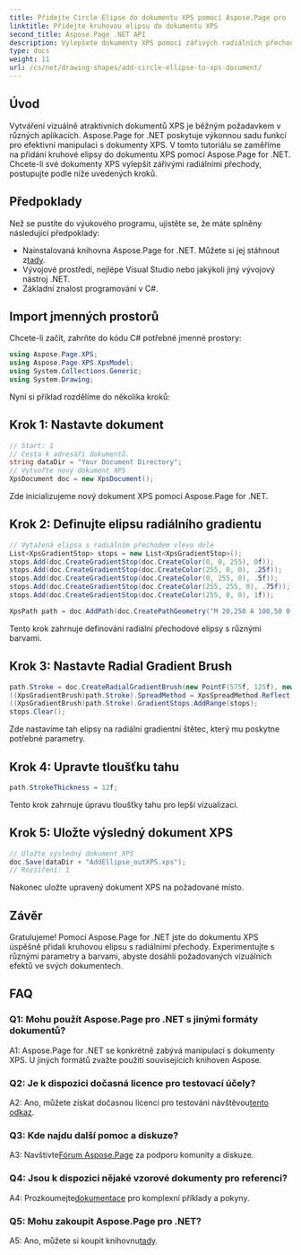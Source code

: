 ```yaml
---
title: Přidejte Circle Elipse do dokumentu XPS pomocí Aspose.Page pro .NET
linktitle: Přidejte kruhovou elipsu do dokumentu XPS
second_title: Aspose.Page .NET API
description: Vylepšete dokumenty XPS pomocí zářivých radiálních přechodů pomocí Aspose.Page for .NET. Postupujte podle našeho podrobného průvodce pro úžasné vizuální efekty.
type: docs
weight: 11
url: /cs/net/drawing-shapes/add-circle-ellipse-to-xps-document/
---
```

## Úvod

Vytváření vizuálně atraktivních dokumentů XPS je běžným požadavkem v různých aplikacích. Aspose.Page for .NET poskytuje výkonnou sadu funkcí pro efektivní manipulaci s dokumenty XPS. V tomto tutoriálu se zaměříme na přidání kruhové elipsy do dokumentu XPS pomocí Aspose.Page for .NET. Chcete-li své dokumenty XPS vylepšit zářivými radiálními přechody, postupujte podle níže uvedených kroků.

## Předpoklady

Než se pustíte do výukového programu, ujistěte se, že máte splněny následující předpoklady:

-  Nainstalovaná knihovna Aspose.Page for .NET. Můžete si jej stáhnout z[tady](https://releases.aspose.com/page/net/).
- Vývojové prostředí, nejlépe Visual Studio nebo jakýkoli jiný vývojový nástroj .NET.
- Základní znalost programování v C#.

## Import jmenných prostorů

Chcete-li začít, zahrňte do kódu C# potřebné jmenné prostory:

```csharp
using Aspose.Page.XPS;
using Aspose.Page.XPS.XpsModel;
using System.Collections.Generic;
using System.Drawing;
```

Nyní si příklad rozdělíme do několika kroků:

## Krok 1: Nastavte dokument

```csharp
// Start: 1
// Cesta k adresáři dokumentů.
string dataDir = "Your Document Directory";
// Vytvořte nový dokument XPS
XpsDocument doc = new XpsDocument();
```

Zde inicializujeme nový dokument XPS pomocí Aspose.Page for .NET.

## Krok 2: Definujte elipsu radiálního gradientu

```csharp
// Vytažená elipsa s radiálním přechodem vlevo dole
List<XpsGradientStop> stops = new List<XpsGradientStop>();
stops.Add(doc.CreateGradientStop(doc.CreateColor(0, 0, 255), 0f));
stops.Add(doc.CreateGradientStop(doc.CreateColor(255, 0, 0), .25f));
stops.Add(doc.CreateGradientStop(doc.CreateColor(0, 255, 0), .5f));
stops.Add(doc.CreateGradientStop(doc.CreateColor(255, 255, 0), .75f));
stops.Add(doc.CreateGradientStop(doc.CreateColor(255, 0, 0), 1f));

XpsPath path = doc.AddPath(doc.CreatePathGeometry("M 20,250 A 100,50 0 1 1 220,250 100,50 0 1 1 20,250"));
```

Tento krok zahrnuje definování radiální přechodové elipsy s různými barvami.

## Krok 3: Nastavte Radial Gradient Brush

```csharp
path.Stroke = doc.CreateRadialGradientBrush(new PointF(575f, 125f), new PointF(575f, 100f), 75f, 50f);
((XpsGradientBrush)path.Stroke).SpreadMethod = XpsSpreadMethod.Reflect;
((XpsGradientBrush)path.Stroke).GradientStops.AddRange(stops);
stops.Clear();
```

Zde nastavíme tah elipsy na radiální gradientní štětec, který mu poskytne potřebné parametry.

## Krok 4: Upravte tloušťku tahu

```csharp
path.StrokeThickness = 12f;
```

Tento krok zahrnuje úpravu tloušťky tahu pro lepší vizualizaci.

## Krok 5: Uložte výsledný dokument XPS

```csharp
// Uložte výsledný dokument XPS
doc.Save(dataDir + "AddEllipse_outXPS.xps");
// Rozšíření: 1
```

Nakonec uložte upravený dokument XPS na požadované místo.

## Závěr

Gratulujeme! Pomocí Aspose.Page for .NET jste do dokumentu XPS úspěšně přidali kruhovou elipsu s radiálními přechody. Experimentujte s různými parametry a barvami, abyste dosáhli požadovaných vizuálních efektů ve svých dokumentech.

## FAQ

### Q1: Mohu použít Aspose.Page pro .NET s jinými formáty dokumentů?

A1: Aspose.Page for .NET se konkrétně zabývá manipulací s dokumenty XPS. U jiných formátů zvažte použití souvisejících knihoven Aspose.

### Q2: Je k dispozici dočasná licence pro testovací účely?

 A2: Ano, můžete získat dočasnou licenci pro testování návštěvou[tento odkaz](https://purchase.aspose.com/temporary-license/).

### Q3: Kde najdu další pomoc a diskuze?

 A3: Navštivte[Fórum Aspose.Page](https://forum.aspose.com/c/page/39) za podporu komunity a diskuze.

### Q4: Jsou k dispozici nějaké vzorové dokumenty pro referenci?

 A4: Prozkoumejte[dokumentace](https://reference.aspose.com/page/net/) pro komplexní příklady a pokyny.

### Q5: Mohu zakoupit Aspose.Page pro .NET?

 A5: Ano, můžete si koupit knihovnu[tady](https://purchase.aspose.com/buy).